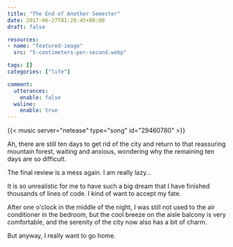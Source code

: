 ```yaml
---
title: "The End of Another Semester"
date: 2017-06-27T01:28:45+08:00
draft: false

resources:
- name: "featured-image"
  src: "5-centimeters-per-second.webp"

tags: []
categories: ["life"]

comment:
  utterances:
    enable: false
  waline:
    enable: true
---
```


<!-- Love Story - The Piano Guys -->
{{< music server="netease" type="song" id="29460780" >}}

Ah, there are still ten days to get rid of the city and return to that reassuring mountain forest, waiting and anxious, wondering why the remaining ten days are so difficult.

The final review is a mess again. I am really lazy...

It is so unrealistic for me to have such a big dream that I have finished thousands of lines of code. I kind of want to accept my fate.

After one o'clock in the middle of the night, I was still not used to the air conditioner in the bedroom, but the cool breeze on the aisle balcony is very comfortable, and the serenity of the city now also has a bit of charm.

But anyway, I really want to go home.
